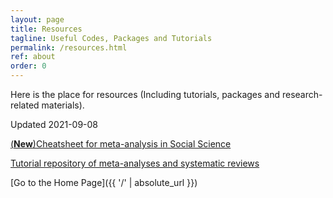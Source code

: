 ```yaml
---
layout: page
title: Resources
tagline: Useful Codes, Packages and Tutorials 
permalink: /resources.html
ref: about
order: 0
---
```

Here is the place for resources (Including tutorials, packages and research-related materials).

Updated 2021-09-08

[(**New**)Cheatsheet for meta-analysis in Social Science](https://github.com/Ziqian-xia/resource/blob/main/cheatsheet_v1.pdf)

[Tutorial repository of meta-analyses and systematic reviews](https://ziqian-xia.github.io/resource/)



[Go to the Home Page]({{ '/' | absolute_url }})

